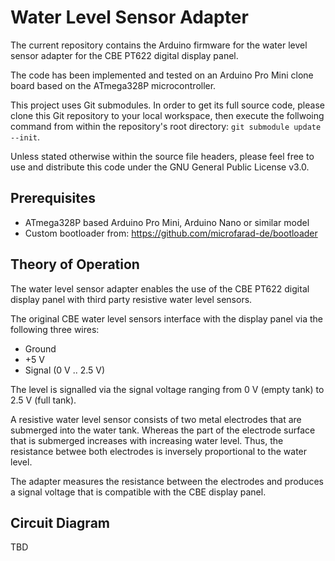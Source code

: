 # Water Level Sensor Adapter

The current repository contains the Arduino firmware for the water level sensor adapter for the CBE PT622 digital display panel.

The code has been implemented and tested on an Arduino Pro Mini clone board based on the ATmega328P microcontroller.

This project uses Git submodules. In order to get its full source code, please clone this Git repository to your local workspace, then execute the follwoing command from within the repository's root directory: `git submodule update --init`.

Unless stated otherwise within the source file headers, please feel free to use and distribute this code under the GNU General Public License v3.0.

## Prerequisites

* ATmega328P based Arduino Pro Mini, Arduino Nano or similar model
* Custom bootloader from: https://github.com/microfarad-de/bootloader

## Theory of Operation

The water level sensor adapter enables the use of the CBE PT622 digital display panel with third party resistive water level sensors.

The original CBE water level sensors interface with the display panel via the following three wires:

* Ground
* +5 V
* Signal (0 V .. 2.5 V)

The level is signalled via the signal voltage ranging from 0 V (empty tank) to 2.5 V (full tank).

A resistive water level sensor consists of two metal electrodes that are submerged into the water tank. Whereas the part of the electrode surface that is submerged increases with increasing water level. Thus, the resistance betwee both electrodes is inversely proportional to the water level.

The adapter measures the resistance between the electrodes and produces a signal voltage that is compatible with the CBE display panel.

## Circuit Diagram

TBD
